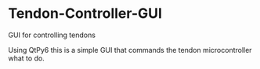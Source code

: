 # Tendon-Controller-GUI
GUI for controlling tendons

Using QtPy6 this is a simple GUI that commands the tendon microcontroller what to do.
